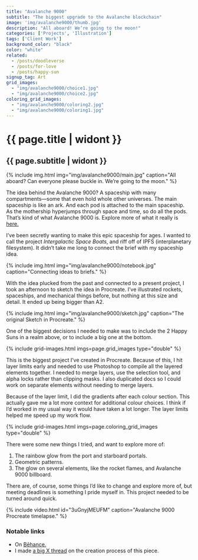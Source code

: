 ```yaml
---
title: "Avalanche 9000"
subtitle: "The biggest upgrade to the Avalanche blockchain"
image: 'img/avalanche9000/thumb.jpg'
description: "All aboard! We’re going to the moon!"
categories: ['Projects', 'Illustration']
tags: ['Client Work']
background_color: "black"
color: "white"
related:
  - /posts/doodleverse
  - /posts/for-love
  - /posts/happy-sun
signup_tag: Art
grid_images:
  - "img/avalanche9000/choice1.jpg"
  - "img/avalanche9000/choice2.jpg"
coloring_grid_images:
  - "img/avalanche9000/coloring2.jpg"
  - "img/avalanche9000/coloring1.jpg"
---
```

# {{ page.title | widont }}
## {{ page.subtitle | widont }}

{% include img.html img="img/avalanche9000/main.jpg" caption="All aboard? Can everyone please buckle in. We’re going to the moon." %}

The idea behind the Avalanche 9000? A spaceship with many compartments—some that even hold whole other universes. The main spaceship is like an ark. And each pod is attached to the main spaceship. As the mothership hyperjumps through space and time, so do all the pods. That’s kind of what Avalanche 9000 is. Explore more of what it really is [here.](https://www.avalanche9000.com/)

I’ve been secretly wanting to make this epic spaceship for ages. I wanted to call the project *Intergalactic Space Boats*, and riff off of 
IPFS (interplanetary filesystem). It didn’t take me long to connect the brief with my spaceship idea.

{% include img.html img="img/avalanche9000/notebook.jpg" caption="Connecting ideas to briefs." %}

With the idea plucked from the past and connected to a present project, I took an afternoon to sketch the idea in Procreate. I’ve illustrated rockets, spaceships, and mechanical things before, but nothing at this size and detail. It ended up being bigger than A2.

{% include img.html img="img/avalanche9000/sketch.jpg" caption="The original Sketch in Procreate." %}

One of the biggest decisions I needed to make was to include the 2 Happy Suns in a realm above, or to include a big one at the bottom.

{% include grid-images.html imgs=page.grid_images type="double" %}

This is the biggest project I’ve created in Procreate. Because of this, I hit layer limits early and needed to use Photoshop to compile all the layered elements together. I needed to merge layers, use the selection tool, and alpha locks rather than clipping masks. I also duplicated docs so I could work on separate elements without needing to merge layers.

Because of the layer limit, I did the gradients after each colour section. This actually gave me a lot more context for additional colour choices. I think if I’d worked in my usual way it would have taken a lot longer. The layer limits helped me speed up my work flow.

{% include grid-images.html imgs=page.coloring_grid_images type="double" %}

There were some new things I tried, and want to explore more of:

1. The rainbow glow from the port and starboard portals.
2. Geometric patterns.
3. The glow on several elements, like the rocket flames, and Avalanche 9000 billboard.

There are, of course, some things I’d like to change and explore more of, but meeting deadlines is something I pride myself in. This project needed to be turned around quick.

{% include video.html id="3uGnyjMEUFM" caption="Avalanche 9000 Procreate timelapse." %}

### Notable links
- On [Bēhance.](https://www.behance.net/gallery/213894459/Avalanche-9000)
- I made [a big X thread](https://x.com/richarmstr_ong/status/1822942886658244617) on the creation process of this piece.